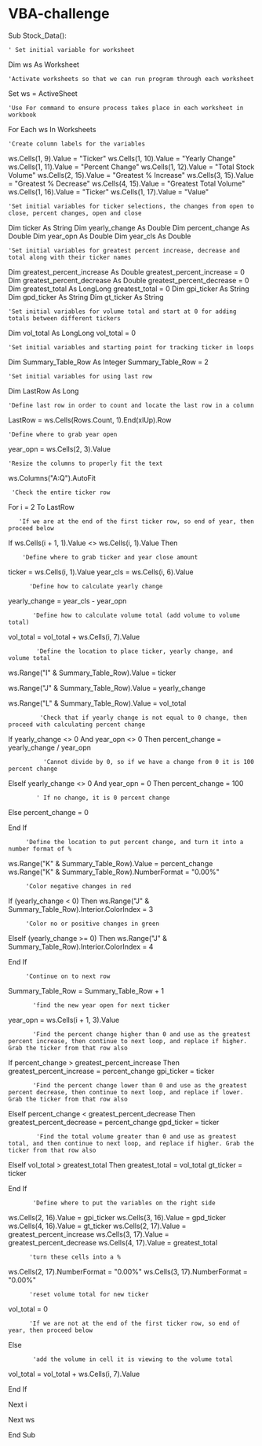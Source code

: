 # VBA-challenge
 Sub Stock_Data():

    ' Set initial variable for worksheet
 Dim ws As Worksheet

    'Activate worksheets so that we can run program through each worksheet
 Set ws = ActiveSheet

    'Use For command to ensure process takes place in each worksheet in workbook
  For Each ws In Worksheets

    'Create column labels for the variables
  ws.Cells(1, 9).Value = "Ticker"
  ws.Cells(1, 10).Value = "Yearly Change"
  ws.Cells(1, 11).Value = "Percent Change"
  ws.Cells(1, 12).Value = "Total Stock Volume"
  ws.Cells(2, 15).Value = "Greatest % Increase"
  ws.Cells(3, 15).Value = "Greatest % Decrease"
  ws.Cells(4, 15).Value = "Greatest Total Volume"
  ws.Cells(1, 16).Value = "Ticker"
  ws.Cells(1, 17).Value = "Value"

    'Set initial variables for ticker selections, the changes from open to close, percent changes, open and close
  Dim ticker As String
  Dim yearly_change As Double
  Dim percent_change As Double
  Dim year_opn As Double
  Dim year_cls As Double
  
    'Set initial variables for greatest percent increase, decrease and total along with their ticker names
  Dim greatest_percent_increase As Double
  greatest_percent_increase = 0
  Dim greatest_percent_decrease As Double
  greatest_percent_decrease = 0
  Dim greatest_total As LongLong
  greatest_total = 0
  Dim gpi_ticker As String
  Dim gpd_ticker As String
  Dim gt_ticker As String

    'Set initial variables for volume total and start at 0 for adding totals between different tickers
  Dim vol_total As LongLong
  vol_total = 0

    'Set initial variables and starting point for tracking ticker in loops
  Dim Summary_Table_Row As Integer
  Summary_Table_Row = 2

    'Set initial variables for using last row
  Dim LastRow As Long

    'Define last row in order to count and locate the last row in a column
  LastRow = ws.Cells(Rows.Count, 1).End(xlUp).Row

    'Define where to grab year open
  year_opn = ws.Cells(2, 3).Value

    'Resize the columns to properly fit the text
  ws.Columns("A:Q").AutoFit
 
     'Check the entire ticker row
   For i = 2 To LastRow
     
       'If we are at the end of the first ticker row, so end of year, then proceed below
   If ws.Cells(i + 1, 1).Value <> ws.Cells(i, 1).Value Then
             
        'Define where to grab ticker and year close amount
   ticker = ws.Cells(i, 1).Value
   year_cls = ws.Cells(i, 6).Value
            
          'Define how to calculate yearly change
   yearly_change = year_cls - year_opn
        
           'Define how to calculate volume total (add volume to volume total)
   vol_total = vol_total + ws.Cells(i, 7).Value
        
            'Define the location to place ticker, yearly change, and volume total
   ws.Range("I" & Summary_Table_Row).Value = ticker
        
   ws.Range("J" & Summary_Table_Row).Value = yearly_change
          
   ws.Range("L" & Summary_Table_Row).Value = vol_total
        
             'Check that if yearly change is not equal to 0 change, then proceed with calculating percent change
   If yearly_change <> 0 And year_opn <> 0 Then
   percent_change = yearly_change / year_opn
                    
              'Cannot divide by 0, so if we have a change from 0 it is 100 percent change
   ElseIf yearly_change <> 0 And year_opn = 0 Then
   percent_change = 100
                   
            ' If no change, it is 0 percent change
   Else
   percent_change = 0
        
   End If
        
         'Define the location to put percent change, and turn it into a number format of %
  ws.Range("K" & Summary_Table_Row).Value = percent_change
  ws.Range("K" & Summary_Table_Row).NumberFormat = "0.00%"
            
         'Color negative changes in red
  If (yearly_change < 0) Then
  ws.Range("J" & Summary_Table_Row).Interior.ColorIndex = 3
                   
         'Color no or positive changes in green
  ElseIf (yearly_change >= 0) Then
  ws.Range("J" & Summary_Table_Row).Interior.ColorIndex = 4
   
   End If
           
         'Continue on to next row
   Summary_Table_Row = Summary_Table_Row + 1
              
           'find the new year open for next ticker
   year_opn = ws.Cells(i + 1, 3).Value
              
           'Find the percent change higher than 0 and use as the greatest percent increase, then continue to next loop, and replace if higher. Grab the ticker from that row also
   If percent_change > greatest_percent_increase Then
   greatest_percent_increase = percent_change
   gpi_ticker = ticker
              
           'Find the percent change lower than 0 and use as the greatest percent decrease, then continue to next loop, and replace if lower. Grab the ticker from that row also
   ElseIf percent_change < greatest_percent_decrease Then
   greatest_percent_decrease = percent_change
   gpd_ticker = ticker
                  
            'Find the total volume greater than 0 and use as greatest total, and then continue to next loop, and replace if higher. Grab the ticker from that row also
   ElseIf vol_total > greatest_total Then
   greatest_total = vol_total
   gt_ticker = ticker
                
   End If
           
           'Define where to put the variables on the right side
   ws.Cells(2, 16).Value = gpi_ticker
   ws.Cells(3, 16).Value = gpd_ticker
   ws.Cells(4, 16).Value = gt_ticker
   ws.Cells(2, 17).Value = greatest_percent_increase
   ws.Cells(3, 17).Value = greatest_percent_decrease
   ws.Cells(4, 17).Value = greatest_total
            
          'turn these cells into a %
   ws.Cells(2, 17).NumberFormat = "0.00%"
   ws.Cells(3, 17).NumberFormat = "0.00%"
            
          'reset volume total for new ticker
   vol_total = 0
     
          'If we are not at the end of the first ticker row, so end of year, then proceed below
  Else
              
           'add the volume in cell it is viewing to the volume total
  vol_total = vol_total + ws.Cells(i, 7).Value
        
   End If

  Next i
    
 Next ws
      
End Sub



